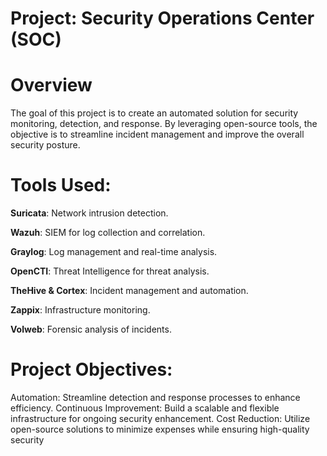 # Project: Security Operations Center (SOC)
# Overview
The goal of this project is to create an automated solution for security monitoring, detection, and response. By leveraging open-source tools, the objective is to streamline incident management and improve the overall security posture.
# Tools Used:
**Suricata**: Network intrusion detection.

**Wazuh**: SIEM for log collection and correlation.

**Graylog**: Log management and real-time analysis.

**OpenCTI**: Threat Intelligence for threat analysis.

**TheHive & Cortex**: Incident management and automation.

**Zappix**: Infrastructure monitoring.

**Volweb**: Forensic analysis of incidents.

# Project Objectives:
Automation: Streamline detection and response processes to enhance efficiency.
Continuous Improvement: Build a scalable and flexible infrastructure for ongoing security enhancement.
Cost Reduction: Utilize open-source solutions to minimize expenses while ensuring high-quality security

